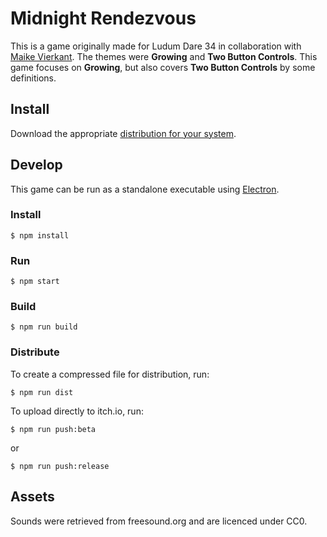 # Midnight Rendezvous

This is a game originally made for Ludum Dare 34 in collaboration with [Maike Vierkant](http://www.maike-vierkant.com/). The themes were **Growing** and **Two Button Controls**. This game focuses on **Growing**, but also covers **Two Button Controls** by some definitions.


## Install

Download the appropriate [distribution for your system](https://squarebridges.itch.io/midnight-rendezvous).


## Develop

This game can be run as a standalone executable using [Electron](http://electron.atom.io).


### Install

```
$ npm install
```


### Run

```
$ npm start
```


### Build

```
$ npm run build
```


### Distribute

To create a compressed file for distribution, run:

```
$ npm run dist
```

To upload directly to itch.io, run:


```
$ npm run push:beta
```

or

```
$ npm run push:release
```


## Assets

Sounds were retrieved from freesound.org and are licenced under CC0.
